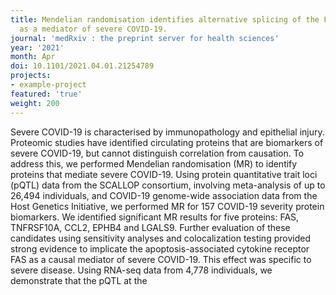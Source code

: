 ```yaml
---
title: Mendelian randomisation identifies alternative splicing of the FAS death receptor
  as a mediator of severe COVID-19.
journal: 'medRxiv : the preprint server for health sciences'
year: '2021'
month: Apr
doi: 10.1101/2021.04.01.21254789
projects:
- example-project
featured: 'true'
weight: 200
---
```


Severe COVID-19 is characterised by immunopathology and epithelial injury. Proteomic studies have identified circulating proteins that are biomarkers of severe COVID-19, but cannot distinguish correlation from causation. To address this, we performed Mendelian randomisation (MR) to identify proteins that mediate severe COVID-19. Using protein quantitative trait loci (pQTL) data from the SCALLOP consortium, involving meta-analysis of up to 26,494 individuals, and COVID-19 genome-wide association data from the Host Genetics Initiative, we performed MR for 157 COVID-19 severity protein biomarkers. We identified significant MR results for five proteins: FAS, TNFRSF10A, CCL2, EPHB4 and LGALS9. Further evaluation of these candidates using sensitivity analyses and colocalization testing provided strong evidence to implicate the apoptosis-associated cytokine receptor FAS as a causal mediator of severe COVID-19. This effect was specific to severe disease. Using RNA-seq data from 4,778 individuals, we demonstrate that the pQTL at the 